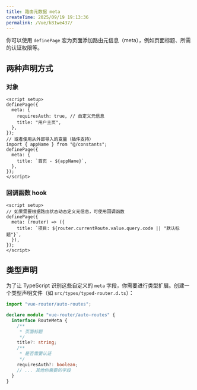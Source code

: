 ```yaml
---
title: 路由元数据 meta
createTime: 2025/09/19 19:13:36
permalink: /Vue/k81we437/
---
```


你可以使用 `definePage` 宏为页面添加路由元信息（meta），例如页面标题、所需的认证权限等。

## 两种声明方式

### 对象
```vue
<script setup>
definePage({
  meta: {
    requiresAuth: true, // 自定义元信息
    title: "用户主页",
  },
});
// 或者使用从外部导入的变量（插件支持）
import { appName } from "@/constants";
definePage({
  meta: {
    title: `首页 - ${appName}`,
  },
});
</script>
```

### 回调函数 hook

```vue
<script setup>
// 如果需要根据路由状态动态定义元信息，可使用回调函数
definePage({
  meta: (router) => ({
    title: `项目: ${router.currentRoute.value.query.code || "默认标题"}`,
  }),
});
</script>
```

## 类型声明

为了让 TypeScript 识别这些自定义的 `meta` 字段，你需要进行类型扩展。创建一个类型声明文件（如 `src/types/typed-router.d.ts`）：

```ts title="src/types/typed-router.d.ts"
import "vue-router/auto-routes";

declare module "vue-router/auto-routes" {
  interface RouteMeta {
    /**
     * 页面标题
     */
    title?: string;
    /**
     * 是否需要认证
     */
    requiresAuth?: boolean;
    // ... 其他你需要的字段
  }
}
```